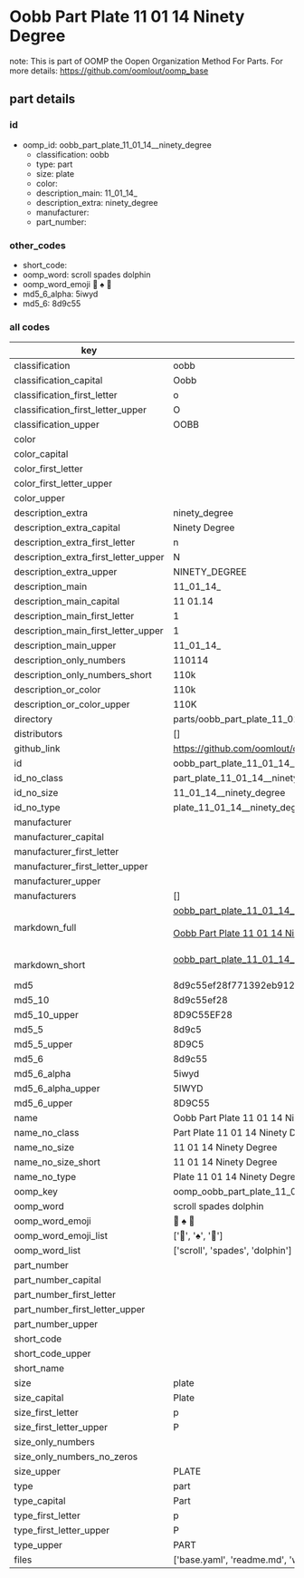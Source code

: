 # Oobb Part Plate 11 01 14  Ninety Degree  

note: This is part of OOMP the Oopen Organization Method For Parts. For more details: https://github.com/oomlout/oomp_base

##  part details





### id
* oomp_id: oobb_part_plate_11_01_14__ninety_degree
  * classification: oobb
  * type: part
  * size: plate
  * color: 
  * description_main: 11_01_14_
  * description_extra: ninety_degree
  * manufacturer: 
  * part_number: 

### other_codes
* short_code: 
* oomp_word: scroll spades dolphin
* oomp_word_emoji :scroll: :spades: :dolphin:
* md5_6_alpha: 5iwyd
* md5_6: 8d9c55

### all codes 
| key | value |  
| --- | --- |  
| classification | oobb |  
| classification_capital | Oobb |  
| classification_first_letter | o |  
| classification_first_letter_upper | O |  
| classification_upper | OOBB |  
| color |  |  
| color_capital |  |  
| color_first_letter |  |  
| color_first_letter_upper |  |  
| color_upper |  |  
| description_extra | ninety_degree |  
| description_extra_capital | Ninety Degree |  
| description_extra_first_letter | n |  
| description_extra_first_letter_upper | N |  
| description_extra_upper | NINETY_DEGREE |  
| description_main | 11_01_14_ |  
| description_main_capital | 11 01.14  |  
| description_main_first_letter | 1 |  
| description_main_first_letter_upper | 1 |  
| description_main_upper | 11_01_14_ |  
| description_only_numbers | 110114 |  
| description_only_numbers_short | 110k |  
| description_or_color | 110k |  
| description_or_color_upper | 110K |  
| directory | parts/oobb_part_plate_11_01_14__ninety_degree |  
| distributors | [] |  
| github_link | https://github.com/oomlout/oomlout_oomp_part_src/tree/main/parts/oobb_part_plate_11_01_14__ninety_degree/working |  
| id | oobb_part_plate_11_01_14__ninety_degree |  
| id_no_class | part_plate_11_01_14__ninety_degree |  
| id_no_size | 11_01_14__ninety_degree |  
| id_no_type | plate_11_01_14__ninety_degree |  
| manufacturer |  |  
| manufacturer_capital |  |  
| manufacturer_first_letter |  |  
| manufacturer_first_letter_upper |  |  
| manufacturer_upper |  |  
| manufacturers | [] |  
| markdown_full | [oobb_part_plate_11_01_14__ninety_degree](https://github.com/oomlout/oomlout_oomp_part_src/tree/main/parts/oobb_part_plate_11_01_14__ninety_degree/working)<br>[](https://github.com/oomlout/oomlout_oomp_part_src/tree/main/parts/oobb_part_plate_11_01_14__ninety_degree/working)<br>[Oobb Part Plate 11 01 14  Ninety Degree](https://github.com/oomlout/oomlout_oomp_part_src/tree/main/parts/oobb_part_plate_11_01_14__ninety_degree/working)<br><br> |  
| markdown_short | [oobb_part_plate_11_01_14__ninety_degree](https://github.com/oomlout/oomlout_oomp_part_src/tree/main/parts/oobb_part_plate_11_01_14__ninety_degree/working)<br><br> |  
| md5 | 8d9c55ef28f771392eb91210e0d02ed3 |  
| md5_10 | 8d9c55ef28 |  
| md5_10_upper | 8D9C55EF28 |  
| md5_5 | 8d9c5 |  
| md5_5_upper | 8D9C5 |  
| md5_6 | 8d9c55 |  
| md5_6_alpha | 5iwyd |  
| md5_6_alpha_upper | 5IWYD |  
| md5_6_upper | 8D9C55 |  
| name | Oobb Part Plate 11 01 14  Ninety Degree |  
| name_no_class | Part Plate 11 01 14  Ninety Degree |  
| name_no_size | 11 01 14  Ninety Degree |  
| name_no_size_short | 11 01 14  Ninety Degree |  
| name_no_type | Plate 11 01 14  Ninety Degree |  
| oomp_key | oomp_oobb_part_plate_11_01_14__ninety_degree |  
| oomp_word | scroll spades dolphin |  
| oomp_word_emoji | :scroll: :spades: :dolphin: |  
| oomp_word_emoji_list | [':scroll:', ':spades:', ':dolphin:'] |  
| oomp_word_list | ['scroll', 'spades', 'dolphin'] |  
| part_number |  |  
| part_number_capital |  |  
| part_number_first_letter |  |  
| part_number_first_letter_upper |  |  
| part_number_upper |  |  
| short_code |  |  
| short_code_upper |  |  
| short_name |  |  
| size | plate |  
| size_capital | Plate |  
| size_first_letter | p |  
| size_first_letter_upper | P |  
| size_only_numbers |  |  
| size_only_numbers_no_zeros |  |  
| size_upper | PLATE |  
| type | part |  
| type_capital | Part |  
| type_first_letter | p |  
| type_first_letter_upper | P |  
| type_upper | PART |  
| files | ['base.yaml', 'readme.md', 'working.json', 'working.yaml'] |  
